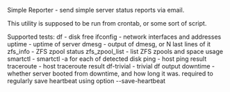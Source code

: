 
Simple Reporter - send simple server status reports via email. 


This utility is supposed to be run from crontab, or some sort of script.



Supported tests: 
df - disk free
ifconfig - network interfaces and addresses
uptime - uptime of server
dmesg - output of dmesg, or N last lines of it
zfs_info - ZFS zpool status
zfs_zpool_list - list ZFS zpools and space usage 
smartctl - smartctl -a for each of detected disk
ping - host ping result
traceroute - host traceroute result
df-trivial - trivial df output
downtime - whether server booted from downtime, and how long it was. required to regularly save heartbeat using option --save-heartbeat


